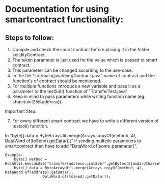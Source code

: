 # Documentation for using smartcontract functionality:

## Steps to follow:

1. Compile and check the smart contract before placing it in the folder solidityContract.
2. The token parameter is just used for the value which is passed to smart contract.
3. This parameter can be changed according to the use-case.
4. In the file "src/main/java/evm/Contract.java" name of contract and the function's of contract should be mentioned.
5. For multiple functions introduce a new variable and pass it as a parameter to the testSol() function of "TransferTest.java".
6. Keep in mind to pass parameters while writing function name (eg. sfunc(uint256,address)).

Important Step:

7. For every different smart contract we have to write a different version of testsol() function.

In  "byte[] data = ByteArrayUtil.merge(Arrays.copyOf(method, 4), DataWord.of(toSend).getData());" if sending multiple parameters to smartcontract then have to add "DataWord.of(some_parameter)".

```
Example: 
    byte[] method = HashUtil.keccak256("transfer(address,uint256)".getBytes(StandardCharsets.UTF_8));
    byte[] data = ByteArrayUtil.merge(Arrays.copyOf(method, 4), DataWord.of(address).getData(),
                 DataWord.of(toSend).getData());
```
